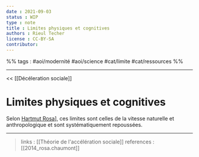 ```yaml
---
date : 2021-09-03
status : WIP 
type : note 
title : Limites physiques et cognitives
authors : Rieul Techer
license : CC-BY-SA
contributor:
---
```


%% tags : #aoi/modernité #aoi/science #cat/limite #cat/ressources %% 

---

<< [[Décéleration sociale]]

Limites physiques et cognitives
===
Selon [Hartmut Rosa](https://fr.wikipedia.org/wiki/Hartmut_Rosa)], ces limites sont celles de la vitesse naturelle et anthropologique et sont systématiquement repoussées. 

---
> links : [[Théorie de l'accélération sociale]]
> references : [[2014_rosa.chaumont]]